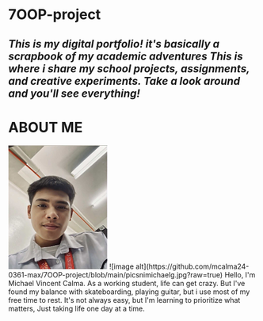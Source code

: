 # 7OOP-project
*This is my digital portfolio! it's basically a scrapbook of my academic adventures This is where i share my school projects, assignments, and creative experiments. Take a look around and you'll see everything!*
---
# **ABOUT ME**
<img src="https://github.com/mcalma24-0361-max/7OOP-project/blob/main/picsnimichaelg.jpg?raw=true" width="200" height="250">
![image alt](https://github.com/mcalma24-0361-max/7OOP-project/blob/main/picsnimichaelg.jpg?raw=true)
Hello, I'm Michael Vincent Calma. As a working student, life can get crazy. But I've found my balance with skateboarding, playing guitar, but i use most of my free time to rest. It's not always easy, but I'm learning to prioritize what matters, Just taking life one day at a time. 
